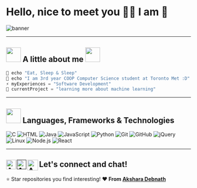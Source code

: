 # Hello, nice to meet you 👋✨ I am 🌿

![banner](https://user-images.githubusercontent.com/70068533/151483864-0c304755-a12a-4cb0-9fe5-38b0db15e95c.gif)

** **

## <img src="https://user-images.githubusercontent.com/70068533/151487809-05c3d7f3-9c2f-483e-9926-d0537d095072.gif" width="40"> A little about me <img src="https://media.giphy.com/media/WUlplcMpOCEmTGBtBW/giphy.gif" width="40"> 

```java
💬 echo "Eat, Sleep & Sleep" 
🌱 echo "I am 3rd year COOP Computer Science student at Toronto Met :D"
⚡ myExperiences = "Software Development"
🔭 currentProject = "learning more about machine learning" 
```

** **

## <img src="https://camo.githubusercontent.com/fb070d9f71a64edbafed08519130d75e7e0a0a69665d50d94ad095157f702e59/68747470733a2f2f6d656469612e67697068792e636f6d2f6d656469612f6d47634e6a736657416a593541455a4e77362f67697068792e676966" width="40"> Languages, Frameworks & Technologies
![C](https://img.shields.io/badge/-C-000000?style=flat&logo=C)
![HTML](https://img.shields.io/badge/-HTML5-000000?style=flat&logo=HTML5)
![Java](https://img.shields.io/badge/-Java-000000?style=flat&logo=Java&logoColor=007396)
![JavaScript](https://img.shields.io/badge/-JavaScript-000000?style=flat&logo=javascript)
![Python](https://img.shields.io/badge/-Python-000000?style=flat&logo=python)
![Git](https://img.shields.io/badge/-Git-000000?style=flat&logo=git&logoColor=F05032)
![GitHub](https://img.shields.io/badge/-GitHub-000000?style=flat&logo=github&logoColor=FFFFFF)
![jQuery](https://img.shields.io/badge/-jQuery-000000?style=flat&logo=jQuery&logoColor=0769AD)
![Linux](https://img.shields.io/badge/-Linux-000000?style=flat&logo=linux&logoColor=FCC624)
![Node.js](https://img.shields.io/badge/-Node.js-000000?style=flat&logo=node.js&logoColor=339933)
![React](https://img.shields.io/badge/-React-000000?style=flat&logo=React&logoColor=61DAFB)

** **

<h2> Let's connect and chat! 
  <a href="https://www.linkedin.com/in/akshara-debnath/">
    <img align="left" alt="Akshara Debnath | Linkedin" width="26px" src="https://user-images.githubusercontent.com/70068533/169617030-17dcfa7e-43e6-4d1c-90d5-e560d5bec3c0.png" />
  </a>
  <a href="">
    <img align="left" alt="Akshara Debnath | Website" width="26px" src="https://user-images.githubusercontent.com/70068533/169616898-5905be0c-419b-4ecd-98ce-c6c99bc193bb.png"/>
  </a>
  <a href="mailto:akshara.debnath@ryerson.ca">
    <img align="left" alt="Akshara Debnath | Gmail" width="29px" src="https://user-images.githubusercontent.com/70068533/169617204-43076544-6ff3-4d57-b980-1c151a6f9f05.png" />
  </a>
</h2> 
  
  ⭐️ Star repositories you find interesting!
  **❤️ From [Akshara Debnath](https://github.com/akshxrx)**
  

